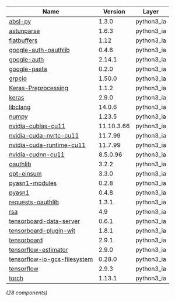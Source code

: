 | Name | Version | Layer |
| --- | --- | --- |
| [absl-py](https://github.com/abseil/abseil-py) | 1.3.0 | python3_ia |
| [astunparse](https://github.com/simonpercivall/astunparse) | 1.6.3 | python3_ia |
| [flatbuffers](https://google.github.io/flatbuffers/) | 1.12 | python3_ia |
| [google-auth-oauthlib](https://github.com/GoogleCloudPlatform/google-auth-library-python-oauthlib) | 0.4.6 | python3_ia |
| [google-auth](https://github.com/googleapis/google-auth-library-python) | 2.14.1 | python3_ia |
| [google-pasta](https://github.com/google/pasta) | 0.2.0 | python3_ia |
| [grpcio](https://grpc.io) | 1.50.0 | python3_ia |
| [Keras-Preprocessing](https://github.com/keras-team/keras-preprocessing) | 1.1.2 | python3_ia |
| [keras](https://keras.io/) | 2.9.0 | python3_ia |
| [libclang](https://github.com/sighingnow/libclang) | 14.0.6 | python3_ia |
| [numpy](https://www.numpy.org) | 1.23.5 | python3_ia |
| [nvidia-cublas-cu11](https://developer.nvidia.com/cuda-zone) | 11.10.3.66 | python3_ia |
| [nvidia-cuda-nvrtc-cu11](https://developer.nvidia.com/cuda-zone) | 11.7.99 | python3_ia |
| [nvidia-cuda-runtime-cu11](https://developer.nvidia.com/cuda-zone) | 11.7.99 | python3_ia |
| [nvidia-cudnn-cu11](https://developer.nvidia.com/cuda-zone) | 8.5.0.96 | python3_ia |
| [oauthlib](https://github.com/oauthlib/oauthlib) | 3.2.2 | python3_ia |
| [opt-einsum](https://github.com/dgasmith/opt_einsum) | 3.3.0 | python3_ia |
| [pyasn1-modules](https://github.com/etingof/pyasn1-modules) | 0.2.8 | python3_ia |
| [pyasn1](https://github.com/etingof/pyasn1) | 0.4.8 | python3_ia |
| [requests-oauthlib](https://github.com/requests/requests-oauthlib) | 1.3.1 | python3_ia |
| [rsa](https://stuvel.eu/rsa) | 4.9 | python3_ia |
| [tensorboard-data-server](https://github.com/tensorflow/tensorboard/tree/master/tensorboard/data/server) | 0.6.1 | python3_ia |
| [tensorboard-plugin-wit](https://whatif-tool.dev) | 1.8.1 | python3_ia |
| [tensorboard](https://github.com/tensorflow/tensorboard) | 2.9.1 | python3_ia |
| [tensorflow-estimator](https://www.tensorflow.org/) | 2.9.0 | python3_ia |
| [tensorflow-io-gcs-filesystem](https://github.com/tensorflow/io) | 0.28.0 | python3_ia |
| [tensorflow](https://www.tensorflow.org/) | 2.9.3 | python3_ia |
| [torch](https://pytorch.org/) | 1.13.1 | python3_ia |

*(28 components)*
